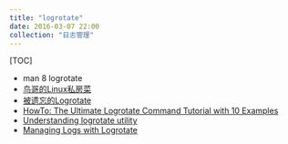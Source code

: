 ```yaml
---
title: "logrotate"
date: 2016-03-07 22:00
collection: "日志管理"
---
```


[TOC]

* man 8 logrotate
* [鸟哥的Linux私房菜](http://vbird.dic.ksu.edu.tw/linux_basic/0570syslog_3.php#rotate)
* [被遗忘的Logrotate](http://huoding.com/2013/04/21/246)
* [HowTo: The Ultimate Logrotate Command Tutorial with 10 Examples](http://www.thegeekstuff.com/2010/07/logrotate-examples/)
* [Understanding logrotate utility](https://support.rackspace.com/how-to/understanding-logrotate-utility/)
* [Managing Logs with Logrotate](https://serversforhackers.com/managing-logs-with-logrotate)
